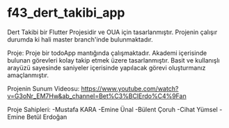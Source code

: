 # f43_dert_takibi_app

Dert Takibi bir Flutter Projesidir ve OUA için tasarlanmıştır.
Projenin çalışır durumda ki hali master branch'inde bulunmaktadır.

Proje:
Proje bir todoApp mantığında çalışmaktadır. Akademi içerisinde bulunan görevleri kolay takip etmek üzere tasarlanmıştır. Basit ve kullanışlı arayüzü sayesinde saniyeler içerisinde yapılacak görevi oluşturmanız amaçlanmıştır.

Projenin Sunum Videosu: https://www.youtube.com/watch?v=G3oNr_EM7Hw&ab_channel=Bet%C3%BClErdo%C4%9Fan

Proje Sahipleri:
-Mustafa KARA
-Emine Ünal
-Bülent Çoruh
-Cihat Yümsel
-Emine Betül Erdoğan
